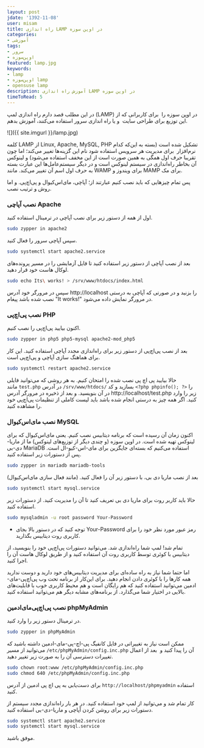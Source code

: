 ```yaml
---
layout: post
jdate: '1392-11-08'
user: misam
title: راه اندازی LAMP در اوپن سوزه
categories:
- آموزشی
tags:
- سرور
- اوپن‌سوزه
featured: lamp.jpg
keywords:
- lamp
- اوپن‌سوزه lamp
- opensuse lamp
description: آموزش راه اندازی LAMP در اوپن سوزه
timeToRead: 5
---
```


در این مطلب قصد دارم راه اندازی لمپ (LAMP) در اوپن سوزه را  برای کاربرانی که از این توزیع برای طراحی سایت  و یا راه اندازی سرور استفاده می‌کنند، آموزش بدهم.

![]({{ site.imgurl }}/lamp.jpg)

کلمه LAMP از Linux, Apache, MySQL, PHP تشکیل شده است (بسته به این‌که کدام نرم‌افزار  برای مدیریت هر سرویس استفاده شود نام این گزینه‌ها تغییر می‌کند؛ اما چون تقریبا حرف اول همگی به همین صورت است از این مخفف استفاده می‌شود) و لینوکس آن بخاطر راه‌اندازی در سیستم لینوکس است و در دیگر سیستم‌عامل‌ها این عبارت بسته به حرف اول اسم آن تغییر می‌کند. مانند WAMP برای ویندوز و MAMP برای مک.

پس تمام چیزهایی که باید نصب کنیم عبارتند از؛ آپاچی، مای‌اس‌کیو‌ال و پی‌اچ‌پی. و اما روش و ترتیب نصب.

### نصب آپاچی Apache

اول از همه از دستور زیر برای نصب آپاچی در ترمینال استفاده کنید.

```sh
sudo zypper in apache2
```

سپس آپاچی سرور را فعال کنید.

```sh
sudo systemctl start apache2.service
```

بعد از نصب آپاچی از دستور زیر استفاده کنید تا فایل آزمایشی را در مسیر پرونده‌های لوکال هاست خود قرار دهید.

```sh
sudo echo Its\ works! > /srv/www/htdocs/index.html
```

سپس در مرورگر خود آدرس http://localhost را بزنید و در صورتی که آپاچی به درستی نصب شده باشد پیغام "It works!" در مرورگر نمایش داده می‌شود.

### نصب پی‌اچ‌پی PHP

اکنون بیایید پی‌اچ‌پی را نصب کنیم.

```sh
sudo zypper in php5 php5-mysql apache2-mod_php5
```

بعد از نصب پی‌اچ‌پی از دستور زیر برای راه‌اندازی مجدد آپاچی استفاده کنید. این کار برای هماهنگ سازی آپاچی و پی‌اچ‌پی است.

```sh
sudo systemctl restart apache2.service
```

حالا بیایید پی اچ پی نصب شده را امتحان کنیم. به هر روشی که می‌توانید فایلی مانند `test.php` در آدرس `/srv/www/htdocs/` بسازید و کد `<?php phpinfo(); ?>` را در آن بنویسید. و بعد از ذخیره در مرورگر آدرس http://localhost/test.php زیر را وارد کنید. اگر همه چیز به درستی انجام شده باشد باید لیست کاملی از تنظیمات پی‌اچ‌پی خود را مشاهده کنید.

### نصب مای‌اس‌کیو‌ال MySQL

اکنون زمان آن رسیده است که برنامه‌ دیتابیس نصب کنیم. یعنی مای‌اس‌کیو‌ال که برای لینوکس تهیه شده است. در اوپن سوزه (و چندی دیگر از توزیع‌های لینوکس) ما از ماریا-دی-بی MariaDB استفاده می‌کنیم که بسته‌ای جایگزین برای مای-اس-کیو-ال است. پس از دستورات زیر استفاده کنید.

```sh
sudo zypper in mariadb mariadb-tools
```

بعد از نصب ماریا دی بی، با دستور زیر آن را فعال کنید. (مانند فعال سازی مای‌اس‌کیوال)

```sh
sudo systemctl start mysql.service
```

حالا باید کاربر روت برای ماریا دی بی تعریف کنید تا آن را مدیریت کنید. از دستورات زیر استفاده کنید.

```sh
sudo mysqladmin -u root password Your-Password
```

* توجه کنید که در دستور بالا بجای Your-Password رمز عبور مورد نظر خود را برای کاربری روت دیتابیس بگذارید.

تمام شد! لمپ شما راه‌اندازی شد. می‌توانید دستورات پی‌اچ‌پی خود را بنویسید، از دیتابیس با کوئری توسط کاربری روت آن استفاده کنید و از طریق لوکال هاست آن را اجرا کنید.

اما حتما شما نیاز به راه ساده‌ای برای مدیریت دیتابیس‌های خود دارید و دوست ندارید همه کارها را با کوئری دادن انجام دهید. برای این‌کار از برنامه تحت وب پی‌اچ‌پی-مای-ادمین می‌توانید استفاده کنید که هم رایگان است و هم محیط کاربری خوب با قابلیت‌های بالایی در اختیار شما می‌گذارد. از برنامه‌های مشابه دیگر هم می‌توانید استفاده کنید.

### نصب پی‌اچ‌پی‌مای‌ادمین phpMyAdmin

در ترمینال دستور زیر را وارد کنید.

```sh
sudo zypper in phpMyAdmin
```

ممکن است نیاز به تغییراتی در فایل کانفیگ پی-اچ-پی-مای-ادمین داشته باشید که می‌توانید از مسیر `/etc/phpMyAdmin/config.inc.php` آن را پیدا کنید و  بعد از اعمال تغییرات دسترسی آن را به صورت زیر تغییر دهید.

```sh
sudo chown root:www /etc/phpMyAdmin/config.inc.php
sudo chmod 640 /etc/phpMyAdmin/config.inc.php
```

برای دست‌یابی به پی اچ پی ادمین از آدرس `http://localhost/phpmyadmin` استفاده کنید.

کار تمام شد و می‌توانید از لمپ خود استفاده کنید. در هر بار راه‌اندازی مجدد سیستم از دستورات زیر برای روشن کردن آپاچی و ماریا-دی-بی استفاده کنید.

```sh
sudo systemctl start apache2.service
sudo systemctl start mysql.service
```

موفق باشید.